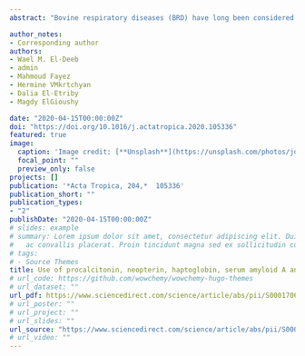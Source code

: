 ```yaml
---
abstract: "Bovine respiratory diseases (BRD) have long been considered a serious problem that causes major economic losses in feedlot calves (FC). This study aimed to determine the diagnostic and prognostic effect of selected biological markers including, procalcitonin (PCT), neopterin (NP), proinflammatory cytokines (IL-1β, IL-8, TNF-α, IF-γ), haptoglobin (HP) and serum amyloid A (SAA) on FC with BRD under field conditions. Sixty-nine FC that were identified to be infected with *Mannheimia haemolytica* and *Histophilus somni* and had different clinical respiratory signs (diseased group) were selected for this study. In addition, 20 healthy FC have been selected as a control group. We have detected higher serum levels of PCT, NP, HP, SAA, IL-1β, IL-8, TNF-α and IF-γ in diseased FC group compared with the control group. All tested markers revealed a high level of discrimination between BRD infected FC and healthy ones (AUC > 0.90). Moreover, the obtained data showed a high degree of prognostic accuracy for PCT, NP, IL-8, HP, IF-γ and IL-1β in predicting treatment response of FC with BRD at the selected thresholds (AUC = 0.99, 0.99, 0.97, 0.93, 0.88 and 0.82, respectively). Significant inhibition was observed for the selected biochemical markers in treated FC 7 days post-treatment. In conclusion, this study showed that BRD in FC was associated with significant alterations in serum APPs, proinflammatory cytokines, PCT and NPT levels. Furthermore, it demonstrated that these serum biomarkers are much higher in FC with BRD compared to recovered ones. Our data suggest that the measurement of PCT, NPT, APPs and cytokines together with the clinical examination may be a useful diagnostic and prognostic tool for assessment of FC naturally infected with *M. haemolytica* and *H. somni*."

author_notes:
- Corresponding author
authors:
- Wael M. El-Deeb
- admin
- Mahmoud Fayez
- Hermine VMkrtchyan
- Dalia El-Etriby
- Magdy ElGioushy

date: "2020-04-15T00:00:00Z"
doi: "https://doi.org/10.1016/j.actatropica.2020.105336"
featured: true
image:
  caption: 'Image credit: [**Unsplash**](https://unsplash.com/photos/jdD8gXaTZsc)'
  focal_point: ""
  preview_only: false
projects: []
publication: '*Acta Tropica, 204,*  105336'
publication_short: ""
publication_types:
- "2"
publishDate: "2020-04-15T00:00:00Z"
# slides: example
# summary: Lorem ipsum dolor sit amet, consectetur adipiscing elit. Duis posuere tellus
#   ac convallis placerat. Proin tincidunt magna sed ex sollicitudin condimentum.
# tags:
# - Source Themes
title: Use of procalcitonin, neopterin, haptoglobin, serum amyloid A and proinflammatory cytokines in diagnosis and prognosis of bovine respiratory disease in feedlot calves under field conditions
# url_code: https://github.com/wowchemy/wowchemy-hugo-themes
# url_dataset: ""
url_pdf: https://www.sciencedirect.com/science/article/abs/pii/S0001706X19318030?via%3Dihub
# url_poster: ""
# url_project: ""
# url_slides: ""
url_source: "https://www.sciencedirect.com/science/article/abs/pii/S0001706X19318030?via%3Dihub"
# url_video: ""
---
```

